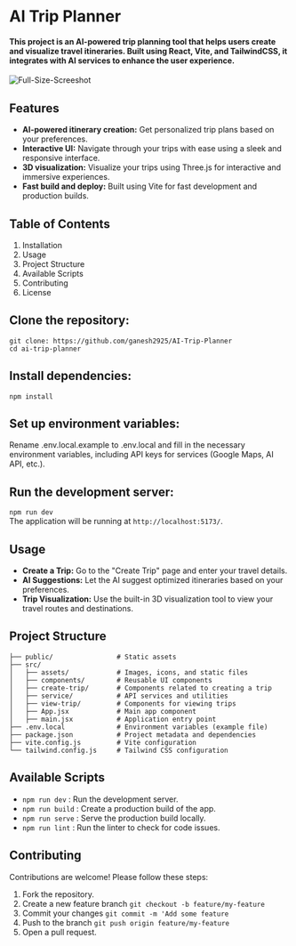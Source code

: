 # AI Trip Planner

#### This project is an AI-powered trip planning tool that helps users create and visualize travel itineraries. Built using React, Vite, and TailwindCSS, it integrates with AI services to enhance the user experience.

![Full-Size-Screeshot](https://github.com/user-attachments/assets/64b411b3-713f-4e45-9191-564aea0fe269)
<br />

## Features
* <b>AI-powered itinerary creation:</b> Get personalized trip plans based on your preferences.
* <b>Interactive UI:</b> Navigate through your trips with ease using a sleek and responsive interface.
* <b>3D visualization:</b> Visualize your trips using Three.js for interactive and immersive experiences.
* <b>Fast build and deploy:</b> Built using Vite for fast development and production builds.

## Table of Contents

1. Installation
2. Usage
3. Project Structure
4. Available Scripts
5. Contributing
6. License

## Clone the repository:

`git clone: https://github.com/ganesh2925/AI-Trip-Planner`<br />
`cd ai-trip-planner`

## Install dependencies:

`npm install`

## Set up environment variables:
Rename .env.local.example to .env.local and fill in the necessary environment variables, including API keys for services (Google Maps, AI API, etc.).

## Run the development server:

`npm run dev`<br />
The application will be running at `http://localhost:5173/`.

## Usage

* <b>Create a Trip:</b> Go to the "Create Trip" page and enter your travel details.
* <b>AI Suggestions:</b> Let the AI suggest optimized itineraries based on your preferences.
* <b>Trip Visualization:</b> Use the built-in 3D visualization tool to view your travel routes and destinations.

## Project Structure

`├── public/                # Static assets`<br />
`├── src/`<br />
`│   ├── assets/            # Images, icons, and static files`<br />
`│   ├── components/        # Reusable UI components`<br />
`│   ├── create-trip/       # Components related to creating a trip`<br />
`│   ├── service/           # API services and utilities`<br />
`│   ├── view-trip/         # Components for viewing trips`<br />
`│   ├── App.jsx            # Main app component`<br />
`│   ├── main.jsx           # Application entry point`<br />
`├── .env.local             # Environment variables (example file)`<br />
`├── package.json           # Project metadata and dependencies`<br />
`├── vite.config.js         # Vite configuration`<br />
`└── tailwind.config.js     # Tailwind CSS configuration`<br />

## Available Scripts

- `npm run dev` : Run the development server.
- `npm run build` : Create a production build of the app.
- `npm run serve` : Serve the production build locally.
- `npm run lint` : Run the linter to check for code issues.

## Contributing

Contributions are welcome! Please follow these steps:
1. Fork the repository.
2. Create a new feature branch `git checkout -b feature/my-feature`
3. Commit your changes `git commit -m 'Add some feature`
4. Push to the branch `git push origin feature/my-feature`
5. Open a pull request.
